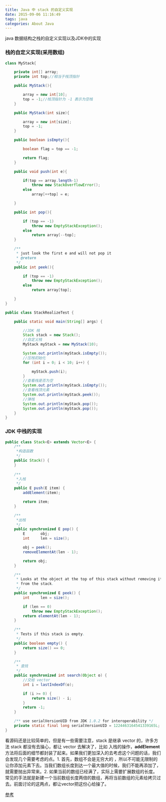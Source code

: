 ```yaml
---
title: Java 中 stack 的自定义实现
date: 2015-09-06 11:16:49
tags: java
categories: About Java
---
```

java 数据结构之栈的自定义实现以及JDK中的实现

<!--more-->

### 栈的自定义实现(采用数组)

``` java
class MyStack{

    private int[] array;
    private int top;//相当于栈顶指针

    public MyStack(){

        array = new int[10];
        top = -1;//栈顶指针为 -1 表示为空栈
    }

    public MyStack(int size){

        array = new int[size];
        top = -1;
    }

    public boolean isEmpty(){

        boolean flag = top == -1;

        return flag;
    }

    public void push(int e){

        if(top == array.length-1)
            throw new StackOverflowError();
        else
            array[++top] = e;

    }

    public int pop(){

        if (top == -1)
            throw new EmptyStackException();
        else
            return array[--top];
    }

    /**
     * just look the first e and will not pop it
     * @return
     */
    public int peek(){

        if (top == -1)
            throw new EmptyStackException();
        else
            return array[top];

    }
}

public class StackRealizeTest {

    public static void main(String[] args) {

        //JDK 栈
        Stack stack = new Stack();
        //自定义栈
        MyStack myStack = new MyStack(10);

        System.out.println(myStack.isEmpty());
        //压栈初始化
        for (int i = 0; i < 10; i++) {

            myStack.push(i);
        }
        //查看栈是否为空
        System.out.println(myStack.isEmpty());
        //查看栈顶元素
        System.out.println(myStack.peek());
        //弹栈
        System.out.println(myStack.pop());
        System.out.println(myStack.pop());
    }
}
```

### JDK 中栈的实现

``` java
public class Stack<E> extends Vector<E> {
    /**
     *构造函数
     */
    public Stack() {
    }
	
	/**
     *入栈
     */
    public E push(E item) {
        addElement(item);

        return item;
    }

   	/**
     *出栈
     */
    public synchronized E pop() {
        E       obj;
        int     len = size();

        obj = peek();
        removeElementAt(len - 1);

        return obj;
    }

    /**
     * Looks at the object at the top of this stack without removing it
     * from the stack.
     */
    public synchronized E peek() {
        int     len = size();

        if (len == 0)
            throw new EmptyStackException();
        return elementAt(len - 1);
    }

    /**
     * Tests if this stack is empty.
     */
    public boolean empty() {
        return size() == 0;
    }

    /**
     * 查找
     */
    public synchronized int search(Object o) {
		//交给 vector
        int i = lastIndexOf(o);

        if (i >= 0) {
            return size() - i;
        }
        return -1;
    }

    /** use serialVersionUID from JDK 1.0.2 for interoperability */
    private static final long serialVersionUID = 1224463164541339165L;
}
```

看源码还是比较简单的，但是有一些需要注意，stack 是继承 vector 的，许多方法 stack 都没有去操心，都让 vector 去解决了，比如 入栈的操作，**addElement** 方法将后面的细节都封装了起来。如果我们更加深入的去考虑这个问题的话，我们会发现几个需要考虑的点。1. 首先，数组不会是无穷大的 ，所以不可能无限制的让你添加元素下去。当我们数组长度到达一个最大值的时候，我们不能再添加了，就需要抛出异常来。2. 如果当前的数组已经满了，实际上需要扩展数组的长度。常见的手法就是新建一个当前数组长度两倍的数组，再将当前数组的元素给拷贝过去。前面讨论的这两点，都让vector把这份心给操了。

[参考](http://shmilyaw-hotmail-com.iteye.com/blog/1825171)